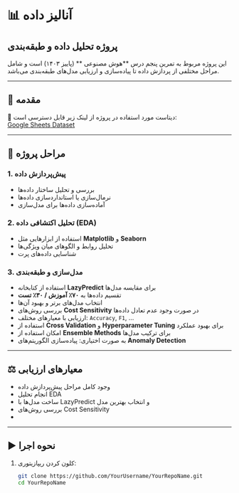 # 📊 آنالیز داده
## پروژه تحلیل داده و طبقه‌بندی

این پروژه مربوط به تمرین پنجم درس **هوش مصنوعی ** (پاییز ۱۴۰۳) است و شامل مراحل مختلفی از پردازش داده تا پیاده‌سازی و ارزیابی مدل‌های طبقه‌بندی می‌باشد.  

---

## 📝 مقدمه   

📂 دیتاست مورد استفاده در پروژه از لینک زیر قابل دسترسی است:  
[Google Sheets Dataset](https://docs.google.com/spreadsheets/d/1ZvUDW-NIpoWi0T7vKgXYA2XSLW5CfHoxuwb2d18pQMA/edit?usp=sharing)

---

## 🔑 مراحل پروژه  

### 1. پیش‌پردازش داده  
- بررسی و تحلیل ساختار داده‌ها  
- نرمال‌سازی یا استانداردسازی داده‌ها  
- آماده‌سازی داده‌ها برای مدل‌سازی  

### 2. تحلیل اکتشافی داده (EDA)  
- استفاده از ابزارهایی مثل **Matplotlib** و **Seaborn**  
- تحلیل روابط و الگوهای میان ویژگی‌ها  
- شناسایی داده‌های پرت  

### 3. مدل‌سازی و طبقه‌بندی  
- استفاده از کتابخانه **LazyPredict** برای مقایسه مدل‌ها  
- تقسیم داده‌ها به **۷۰٪ آموزش / ۳۰٪ تست**  
- انتخاب مدل‌های برتر و بهبود آن‌ها  
- بررسی روش‌های **Cost Sensitivity** در صورت وجود عدم تعادل داده‌ها  
- ارزیابی با معیارهای مختلف: `Accuracy`, `F1`, ...  
- استفاده از **Cross Validation** و **Hyperparameter Tuning** برای بهبود عملکرد  
- امکان استفاده از **Ensemble Methods** برای ترکیب مدل‌ها  
- به صورت اختیاری: پیاده‌سازی الگوریتم‌های **Anomaly Detection**  

---

## ⚖️ معیارهای ارزیابی  
- وجود کامل مراحل پیش‌پردازش داده  
- انجام تحلیل EDA  
- ساخت مدل‌ها با LazyPredict و انتخاب بهترین مدل  
- بررسی روش‌های Cost Sensitivity  
-  

---

## ▶️ نحوه اجرا  

1. کلون کردن ریپازیتوری:  
   ```bash
   git clone https://github.com/YourUsername/YourRepoName.git
   cd YourRepoName

